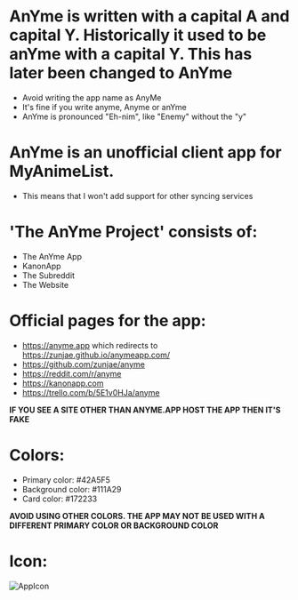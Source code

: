 # AnYme is written with a capital A and capital Y. Historically it used to be anYme with a capital Y. This has later been changed to AnYme

* Avoid writing the app name as AnyMe
* It's fine if you write anyme, Anyme or anYme
* AnYme is pronounced "Eh-nim", like "Enemy" without the "y"

# AnYme is an unofficial client app for MyAnimeList.

* This means that I won't add support for other syncing services

# 'The AnYme Project' consists of:

* The AnYme App
* KanonApp
* The Subreddit
* The Website

# Official pages for the app:

* https://anyme.app which redirects to https://zunjae.github.io/anymeapp.com/
* https://github.com/zunjae/anyme
* https://reddit.com/r/anyme
* https://kanonapp.com
* https://trello.com/b/5E1v0HJa/anyme

**IF YOU SEE A SITE OTHER THAN ANYME.APP HOST THE APP THEN IT'S FAKE**

# Colors:

* Primary color: #42A5F5
* Background color: #111A29
* Card color: #172233

**AVOID USING OTHER COLORS. THE APP MAY NOT BE USED WITH A DIFFERENT PRIMARY COLOR OR BACKGROUND COLOR**

# Icon:

![AppIcon](https://zunjae.github.io/anymeapp.com/icon.png)

